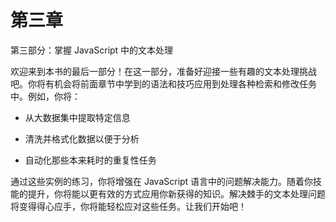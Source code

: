 # 第三章

第三部分：掌握 JavaScript 中的文本处理

欢迎来到本书的最后一部分！在这一部分，准备好迎接一些有趣的文本处理挑战吧。你将有机会将前面章节中学到的语法和技巧应用到处理各种检索和修改任务中。例如，你将：

+   从大数据集中提取特定信息

+   清洗并格式化数据以便于分析

+   自动化那些本来耗时的重复性任务

通过这些实例的练习，你将增强在 JavaScript 语言中的问题解决能力。随着你技能的提升，你将能以更有效的方式应用你新获得的知识。解决棘手的文本处理问题将变得得心应手，你将能轻松应对这些任务。让我们开始吧！

